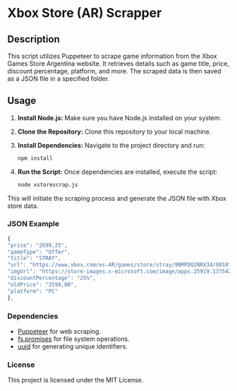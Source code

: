 # Xbox Store (AR) Scrapper

## Description

This script utilizes Puppeteer to scrape game information from the Xbox Games Store Argentina website. It retrieves details such as game title, price, discount percentage, platform, and more. The scraped data is then saved as a JSON file in a specified folder.

## Usage

1. **Install Node.js:** Make sure you have Node.js installed on your system.

2. **Clone the Repository:** Clone this repository to your local machine.

3. **Install Dependencies:** Navigate to the project directory and run:

   ```bash
   npm install
   ```

4. **Run the Script:** Once dependencies are installed, execute the script:

   ```bash
   node xstorescrap.js
   ```

This will initiate the scraping process and generate the JSON file with Xbox store data.

### JSON Example

```js
{
"price": "2699,25",
"gameType": "Offer",
"title": "STRAY",
"url": "https://www.xbox.com/es-AR/games/store/stray/9NMPDQ2NRX34/0010",
"imgUrl": "https://store-images.s-microsoft.com/image/apps.25919.13754210357812593...",
"discountPercentage": "25%",
"oldPrice": "3599,00",
"platform": "PC"
},

```

### Dependencies

- [Puppeteer](https://github.com/puppeteer/puppeteer) for web scraping.
- [fs.promises](https://nodejs.org/api/fs.html#fs_fs_promises_api) for file system operations.
- [uuid](https://github.com/uuidjs/uuid) for generating unique identifiers.

### License

This project is licensed under the MIT License.
